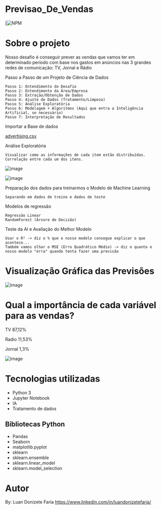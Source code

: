 # Previsao_De_Vendas
[![NPM](https://github.com/LuanFaria/Previsao_De_Vendas/blob/main/LICENSE)

# Sobre o projeto

Nosso desafio é conseguir prever as vendas que vamos ter em determinado período com base nos gastos em anúncios nas 3 grandes redes de comunicação: TV, Jornal e Rádio

Passo a Passo de um Projeto de Ciência de Dados

    Passo 1: Entendimento do Desafio
    Passo 2: Entendimento da Área/Empresa
    Passo 3: Extração/Obtenção de Dados
    Passo 4: Ajuste de Dados (Tratamento/Limpeza)
    Passo 5: Análise Exploratória
    Passo 6: Modelagem + Algoritmos (Aqui que entra a Inteligência Artificial, se necessário)
    Passo 7: Interpretação de Resultados

Importar a Base de dados

[advertising.csv](https://github.com/LuanFaria/Previsao_De_Vendas/files/6949114/advertising.csv)


Análise Exploratória

    Visualizar como as informações de cada item estão distribuídas.
    Correlação entre cada um dos itens.
    
    
![image](https://user-images.githubusercontent.com/85500922/128602702-4df7377f-02c6-447c-b7e0-5960b254a3ac.png)

![image](https://user-images.githubusercontent.com/85500922/128602707-de2cb33f-3eb4-455c-8238-d1fa634828fd.png)
    
    
Preparação dos dados para treinarmos o Modelo de Machine Learning

    Separando em dados de treino e dados de teste

Modelos de regressão

    Regressão Linear
    RandomForest (Árvore de Decisão)

Teste da AI e Avaliação do Melhor Modelo

    Usar o R² -> diz o % que o nosso modelo consegue explicar o que acontece...
    Também vamos olhar o MSE (Erro Quadrático Médio) -> diz o quanto o nosso modelo "erra" quando tenta fazer uma previsão


# Visualização Gráfica das Previsões

![image](https://user-images.githubusercontent.com/85500922/128603036-18d1c4da-d70a-4467-b3fa-25f385d6ae1a.png)


# Qual a importância de cada variável para as vendas?



TV        87,12%

Radio     11,53%

Jornal      1,3%


![image](https://user-images.githubusercontent.com/85500922/128602734-52070b5a-cf35-44a5-8b1c-84a0f843bf55.png)




# Tecnologias utilizadas

- Python 3
- Jupyter Notebook
- IA
- Tratamento de dados


## Bibliotecas Python
- Pandas
- Seaborn
- matplotlib.pyplot
- sklearn
- sklearn.ensemble 
- sklearn.linear_model
- sklearn.model_selection

# Autor

By: Luan Donizete Faria
https://www.linkedin.com/in/luandonizetefaria/


